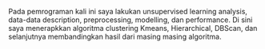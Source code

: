 Pada pemrograman kali ini saya lakukan unsupervised learning analysis, data-data description, preprocessing, modelling, dan performance. Di sini saya menerapkkan algoritma clustering Kmeans, Hierarchical, DBScan, dan selanjutnya membandingkan hasil dari masing masing algoritma.
